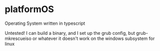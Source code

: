 # platformOS
Operating System written in typescript

Untested!
I can build a binary, and I set up the grub config,
but grub-mkrescueiso or whatever it doesn't work on the windows subsystem for linux
